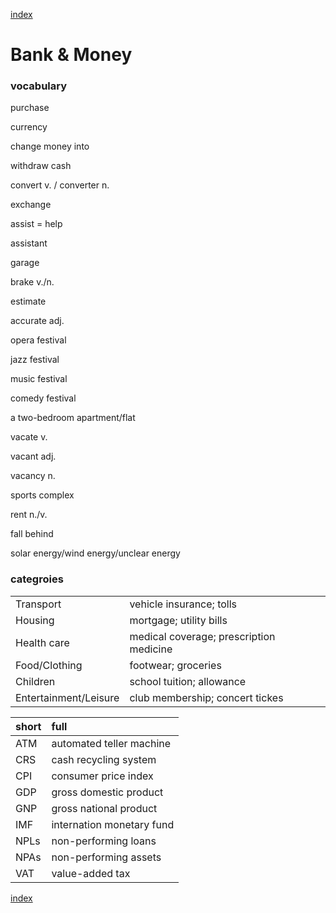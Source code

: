 [index](readme.md)

# Bank & Money

### vocabulary

purchase 

currency

change money into

withdraw cash

convert v. / converter n.

exchange

assist = help

assistant

garage

brake v./n.

estimate

accurate adj.

opera festival

jazz festival

music festival

comedy festival

a two-bedroom apartment/flat

vacate v.

vacant adj.

vacancy n.

sports complex

rent n./v.

fall behind

solar energy/wind energy/unclear energy

### categroies

|||
|:----|:----|
|Transport|  vehicle insurance; tolls|
|Housing| mortgage; utility bills|
|Health care| medical coverage; prescription medicine|
|Food/Clothing| footwear; groceries|
|Children| school tuition; allowance|
|Entertainment/Leisure| club membership; concert tickes|



|short|full|
|:----|:----|
|ATM| automated teller machine|
|CRS| cash recycling system|
|CPI| consumer price index|
|GDP| gross domestic product|
|GNP| gross national product|
|IMF| internation monetary fund|
|NPLs| non-performing loans|
|NPAs| non-performing assets|
|VAT| value-added tax|

[index](readme.md)